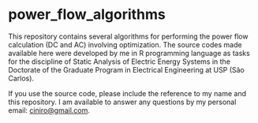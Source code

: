 # power_flow_algorithms
This repository contains several algorithms for performing the power flow calculation (DC and AC) involving optimization. The source codes made available here were developed by me in R programming language as tasks for the discipline of Static Analysis of Electric Energy Systems in the Doctorate of the Graduate Program in Electrical Engineering at USP (São Carlos). 

If you use the source code, please include the reference to my name and this repository. I am available to answer any questions by my personal email: ciniro@gmail.com.
